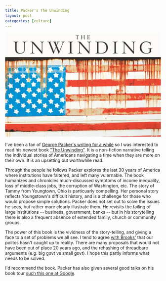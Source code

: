```yaml
--- 
title: Packer's The Unwinding
layout: post
categories: [culture]
---
```


<div class="flickr-frame"><a href="http://www.amazon.com/The-Unwinding-Inner-History-America/dp/0374102414"><img src="/images/the_unwinding.jpg" class="flickr-photo" /></a></div>

I've been a fan of <a href="/2007/07/george-packer-interesting-times/">George Packer's writing for a while</a> so I was interested to read his newest book 
<a href="http://www.amazon.com/The-Unwinding-Inner-History-America/dp/0374102414">"The Unwinding"</a>. It is a non-fiction narrative telling the individual stories of Americans navigating a time when they are more on their own. It is an upsetting but worthwhile read.

Through the people he follows Packer explores the last 30 years of America where institutions have faltered, and left many vulernable. The book humanizes and chronicles much-discussed symptoms of income inequality, loss of middle-class jobs, the corruption of Washington, etc. The story of Tammy from Youngtown, Ohio is particuarly compelling. Her personal story reflects Youngstown's difficult history, and is a challenge for those who would propose simple solutions. Packer does not set out to solve the issues he sees, but rather more clearly illustrate them. He revisits the failing of large institutions -- business, government, banks -- but in his storytelling there is also a frequent absence of extended family, church or community groups.

The power of this book is the vividness of the story-telling, and giving a face to a set of problems we all see. I tend to agree <a href="http://www.nytimes.com/2013/06/09/books/review/the-unwinding-by-george-packer.html?pagewanted=all">with Brooks'</a> that our politcs hasn't caught up to reality. There are many proposals that would not have been out of place 20 years ago, and the rehashing of threadbare arguments (e.g. big govt vs small govt). I hope this partly informs what needs to be solved.

I'd recommend the book. Packer has also given several good talks on his book tour <a href="http://www.youtube.com/watch?v=pVjIZ4NF1zk">such this one at Google</a>.
